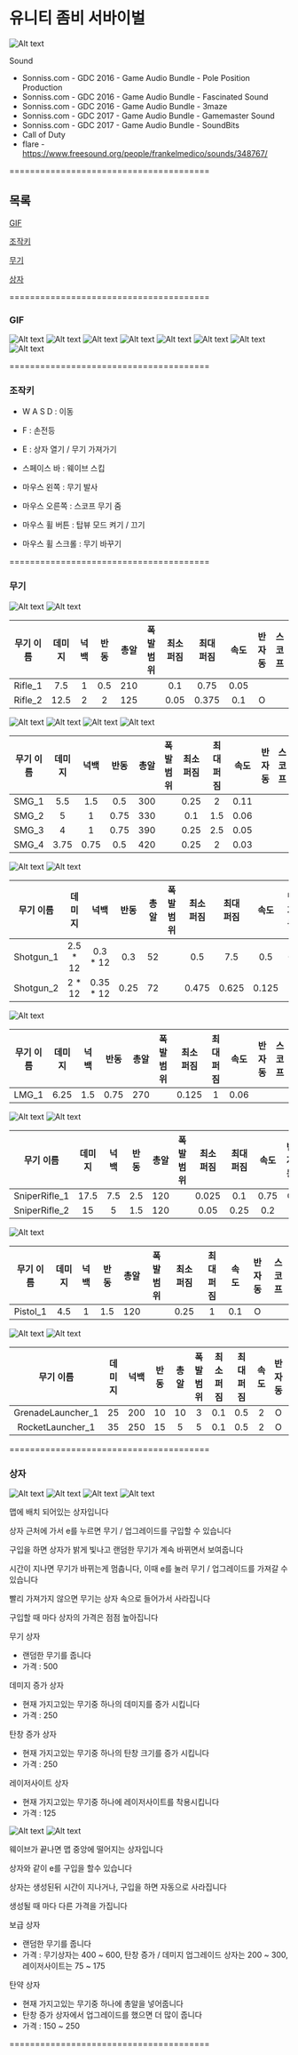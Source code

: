 # 유니티 좀비 서바이벌

![Alt text](/Images/Image_Title_1.png)

Sound
- Sonniss.com - GDC 2016 - Game Audio Bundle - Pole Position Production
- Sonniss.com - GDC 2016 - Game Audio Bundle - Fascinated Sound
- Sonniss.com - GDC 2016 - Game Audio Bundle - 3maze
- Sonniss.com - GDC 2017 - Game Audio Bundle - Gamemaster Sound
- Sonniss.com - GDC 2017 - Game Audio Bundle - SoundBits
- Call of Duty
- flare - https://www.freesound.org/people/frankelmedico/sounds/348767/

=======================================

## 목록
[GIF](https://github.com/Newfoldergames/Zombie#gif)

[조작키](https://github.com/Newfoldergames/Zombie#조작키)

[무기](https://github.com/Newfoldergames/Zombie#무기)

[상자](https://github.com/Newfoldergames/Zombie#상자)

=======================================

### GIF
![Alt text](/Images/Image_1.gif)
![Alt text](/Images/Image_2.gif)
![Alt text](/Images/Image_3.gif)
![Alt text](/Images/Image_4.gif)
![Alt text](/Images/Image_5.gif)
![Alt text](/Images/Image_6.gif)
![Alt text](/Images/Image_7.gif)
![Alt text](/Images/Image_8.gif)

=======================================

### 조작키

- W A S D : 이동
- F : 손전등
- E : 상자 열기 / 무기 가져가기
- 스페이스 바 : 웨이브 스킵

- 마우스 왼쪽 : 무기 발사
- 마우스 오른쪽 : 스코프 무기 줌
- 마우스 휠 버튼 : 탑뷰 모드 켜기 / 끄기
- 마우스 휠 스크롤 : 무기 바꾸기


=======================================

### 무기

![Alt text](/Images/Image_Rifle_1.png)
![Alt text](/Images/Image_Rifle_2.png)

| 무기 이름 | 데미지 | 넉백 | 반동 | 총알 | 폭발 범위 | 최소 퍼짐 | 최대 퍼짐 | 속도 | 반자동 | 스코프 |
|:---------:|:------:|:----:|:----:|:----:|:---------:|:---------:|:---------:|:----:|:------:|:------:|
|  Rifle_1  |   7.5  |   1  |  0.5 |  210 |           |    0.1    |   0.75    | 0.05 |        |        |
|  Rifle_2  |  12.5  |   2  |   2  |  125 |           |    0.05   |   0.375   |  0.1 |    O   |        |

![Alt text](/Images/Image_SMG_1.png)
![Alt text](/Images/Image_SMG_2.png)
![Alt text](/Images/Image_SMG_3.png)
![Alt text](/Images/Image_SMG_4.png)

| 무기 이름 | 데미지 | 넉백 | 반동 | 총알 | 폭발 범위 | 최소 퍼짐 | 최대 퍼짐 | 속도 | 반자동 | 스코프 |
|:---------:|:------:|:----:|:----:|:----:|:---------:|:---------:|:---------:|:----:|:------:|:------:|
|   SMG_1   |   5.5  |  1.5 |  0.5 |  300 |           |    0.25   |     2     | 0.11 |        |        |
|   SMG_2   |    5   |   1  | 0.75 |  330 |           |    0.1    |    1.5    | 0.06 |        |        |
|   SMG_3   |    4   |   1  | 0.75 |  390 |           |    0.25   |    2.5    | 0.05 |        |        |
|   SMG_4   |  3.75  | 0.75 |  0.5 |  420 |           |    0.25   |     2     | 0.03 |        |        |

![Alt text](/Images/Image_Shotgun_1.png)
![Alt text](/Images/Image_Shotgun_2.png)

| 무기 이름 |  데미지  |    넉백   | 반동 | 총알 | 폭발 범위 | 최소 퍼짐 | 최대 퍼짐 |  속도 | 반자동 | 스코프 |
|:---------:|:--------:|:---------:|:----:|:----:|:---------:|:---------:|:---------:|:-----:|:------:|:------:|
| Shotgun_1 | 2.5 * 12 |  0.3 * 12 |  0.3 |  52  |           |    0.5    |    7.5    |  0.5  |    O   |        |
| Shotgun_2 |  2 * 12  | 0.35 * 12 | 0.25 |  72  |           |   0.475   |   0.625   | 0.125 |        |        |

![Alt text](/Images/Image_LMG_1.png)

| 무기 이름 | 데미지 | 넉백 | 반동 | 총알 | 폭발 범위 | 최소 퍼짐 | 최대 퍼짐 | 속도 | 반자동 | 스코프 |
|:---------:|:------:|:----:|:----:|:----:|:---------:|:---------:|:---------:|:----:|:------:|:------:|
|   LMG_1   |  6.25  |  1.5 | 0.75 |  270 |           |   0.125   |     1     | 0.06 |        |        |

![Alt text](/Images/Image_SniperRifle_1.png)
![Alt text](/Images/Image_SniperRifle_2.png)

|   무기 이름   | 데미지 | 넉백 | 반동 | 총알 | 폭발 범위 | 최소 퍼짐 | 최대 퍼짐 | 속도 | 반자동 | 스코프 |
|:-------------:|:------:|:----:|:----:|:----:|:---------:|:---------:|:---------:|:----:|:------:|:------:|
| SniperRifle_1 |  17.5  |  7.5 |  2.5 |  120 |           |   0.025   |    0.1    | 0.75 |    O   |    O   |
| SniperRifle_2 |   15   |   5  |  1.5 |  120 |           |    0.05   |   0.25    |  0.2 |        |    O   |

![Alt text](/Images/Image_Pistol_1.png)

| 무기 이름 | 데미지 | 넉백 | 반동 | 총알 | 폭발 범위 | 최소 퍼짐 | 최대 퍼짐 | 속도 | 반자동 | 스코프 |
|:---------:|:------:|:----:|:----:|:----:|:---------:|:---------:|:---------:|:----:|:------:|:------:|
|  Pistol_1 |   4.5  |   1  |  1.5 |  120 |           |    0.25   |     1     |  0.1 |    O   |        |

![Alt text](/Images/Image_GrenadeLauncher_1.png)
![Alt text](/Images/Image_RocketLauncher_1.png)

|     무기 이름     | 데미지 | 넉백 | 반동 | 총알 | 폭발 범위 | 최소 퍼짐 | 최대 퍼짐 | 속도 | 반자동 | 스코프 |
|:-----------------:|:------:|:----:|:----:|:----:|:---------:|:---------:|:---------:|:----:|:------:|:------:|
| GrenadeLauncher_1 |   25   |  200 |  10  |  10  |     3     |    0.1    |    0.5    |   2  |    O   |        |
|  RocketLauncher_1 |   35   |  250 |  15  |   5  |     5     |    0.1    |    0.5    |   2  |    O   |        |

=======================================

### 상자
![Alt text](/Images/Image_Box_1.png)
![Alt text](/Images/Image_Box_2.png)
![Alt text](/Images/Image_Box_3.png)
![Alt text](/Images/Image_Box_4.png)

맵에 배치 되어있는 상자입니다

상자 근처에 가서 e를 누르면 무기 / 업그레이드를 구입할 수 있습니다

구입을 하면 상자가 밝게 빛나고 랜덤한 무기가 계속 바뀌면서 보여줍니다

시간이 지나면 무기가 바뀌는게 멈춥니다, 이때 e를 눌러 무기 / 업그레이드를 가져갈 수 있습니다

빨리 가져가지 않으면 무기는 상자 속으로 들어가서 사라집니다

구입할 때 마다 상자의 가격은 점점 높아집니다


무기 상자
- 랜덤한 무기를 줍니다
- 가격 : 500

데미지 증가 상자
- 현재 가지고있는 무기중 하나의 데미지를 증가 시킵니다
- 가격 : 250

탄창 증가 상자
- 현재 가지고있는 무기중 하나의 탄창 크기를 증가 시킵니다
- 가격 : 250

레이저사이트 상자
- 현재 가지고있는 무기중 하나에 레이저사이트를 착용시킵니다
- 가격 : 125


![Alt text](/Images/Image_Crate_1.png)
![Alt text](/Images/Image_Crate_2.png)

웨이브가 끝나면 맵 중앙에 떨어지는 상자입니다

상자와 같이 e를 구입을 할수 있습니다

상자는 생성된뒤 시간이 지나거나, 구입을 하면 자동으로 사라집니다

생성될 때 마다 다른 가격을 가집니다


보급 상자
- 랜덤한 무기를 줍니다
- 가격 : 무기상자는 400 ~ 600, 탄창 증가 / 데미지 업그레이드 상자는 200 ~ 300, 레이저사이트는 75 ~ 175

탄약 상자
- 현재 가지고있는 무기중 하나에 총알을 넣어줍니다
- 탄창 증가 상자에서 업그레이드를 했으면 더 많이 줍니다
- 가격 : 150 ~ 250

=======================================
